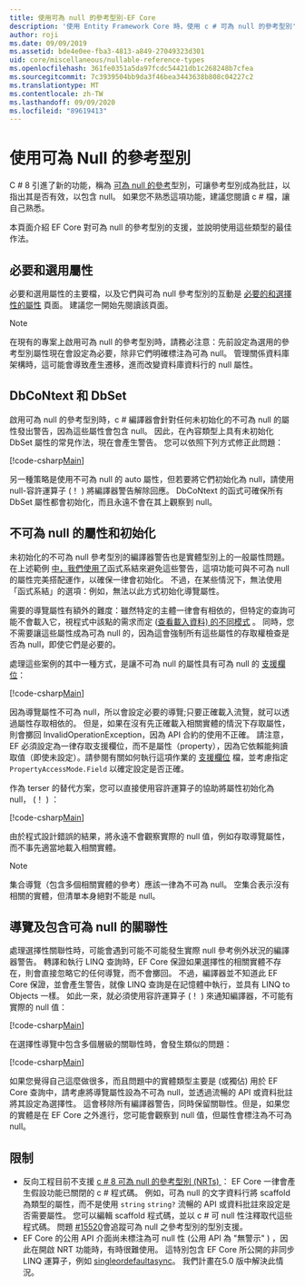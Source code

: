 ```yaml
---
title: 使用可為 null 的參考型別-EF Core
description: '使用 Entity Framework Core 時，使用 c # 可為 null 的參考型別'
author: roji
ms.date: 09/09/2019
ms.assetid: bde4e0ee-fba3-4813-a849-27049323d301
uid: core/miscellaneous/nullable-reference-types
ms.openlocfilehash: 361fe0351a5da97fcdc54421db1c268248b7cfea
ms.sourcegitcommit: 7c3939504bb9da3f46bea3443638b808c04227c2
ms.translationtype: MT
ms.contentlocale: zh-TW
ms.lasthandoff: 09/09/2020
ms.locfileid: "89619413"
---
```

# <a name="working-with-nullable-reference-types"></a>使用可為 Null 的參考型別

C # 8 引進了新的功能，稱為 [可為 null 的參考](/dotnet/csharp/tutorials/nullable-reference-types)型別，可讓參考型別成為批註，以指出其是否有效，以包含 null。 如果您不熟悉這項功能，建議您閱讀 c # 檔，讓自己熟悉。

本頁面介紹 EF Core 對可為 null 的參考型別的支援，並說明使用這些類型的最佳作法。

## <a name="required-and-optional-properties"></a>必要和選用屬性

必要和選用屬性的主要檔，以及它們與可為 null 參考型別的互動是 [必要的和選擇性的屬性](xref:core/modeling/entity-properties#required-and-optional-properties) 頁面。 建議您一開始先閱讀該頁面。

> [!NOTE]
> 在現有的專案上啟用可為 null 的參考型別時，請務必注意：先前設定為選用的參考型別屬性現在會設定為必要，除非它們明確標注為可為 null。 管理關係資料庫架構時，這可能會導致產生遷移，進而改變資料庫資料行的 null 屬性。

## <a name="dbcontext-and-dbset"></a>DbCoNtext 和 DbSet

啟用可為 null 的參考型別時，c # 編譯器會針對任何未初始化的不可為 null 的屬性發出警告，因為這些屬性會包含 null。 因此，在內容類型上具有未初始化 DbSet 屬性的常見作法，現在會產生警告。 您可以依照下列方式修正此問題：

[!code-csharp[Main](../../../samples/core/Miscellaneous/NullableReferenceTypes/NullableReferenceTypesContext.cs?name=Context&highlight=3-4)]

另一種策略是使用不可為 null 的 auto 屬性，但若要將它們初始化為 null，請使用 null-容許運算子 (！ ) 將編譯器警告解除回應。 DbCoNtext 的函式可確保所有 DbSet 屬性都會初始化，而且永遠不會在其上觀察到 null。

## <a name="non-nullable-properties-and-initialization"></a>不可為 null 的屬性和初始化

未初始化的不可為 null 參考型別的編譯器警告也是實體型別上的一般屬性問題。 在上述範例 [中，我們使用了](xref:core/modeling/constructors)函式系結來避免這些警告，這項功能可與不可為 null 的屬性完美搭配運作，以確保一律會初始化。 不過，在某些情況下，無法使用「函式系結」的選項：例如，無法以此方式初始化導覽屬性。

需要的導覽屬性有額外的難度：雖然特定的主體一律會有相依的，但特定的查詢可能不會載入它，視程式中該點的需求而定 ([查看載入資料) 的不同模式](xref:core/querying/related-data) 。 同時，您不需要讓這些屬性成為可為 null 的，因為這會強制所有這些屬性的存取權檢查是否為 null，即使它們是必要的。

處理這些案例的其中一種方式，是讓不可為 null 的屬性具有可為 null 的 [支援欄位](xref:core/modeling/backing-field)：

[!code-csharp[Main](../../../samples/core/Miscellaneous/NullableReferenceTypes/Order.cs?range=10-17)]

因為導覽屬性不可為 null，所以會設定必要的導覽;只要正確載入流覽，就可以透過屬性存取相依的。 但是，如果在沒有先正確載入相關實體的情況下存取屬性，則會擲回 InvalidOperationException，因為 API 合約的使用不正確。 請注意，EF 必須設定為一律存取支援欄位，而不是屬性（property），因為它依賴能夠讀取值（即使未設定）。請參閱有關如何執行這項作業的 [支援欄位](xref:core/modeling/backing-field) 檔，並考慮指定 `PropertyAccessMode.Field` 以確定設定是否正確。

作為 terser 的替代方案，您可以直接使用容許運算子的協助將屬性初始化為 null， (！ ) ：

[!code-csharp[Main](../../../samples/core/Miscellaneous/NullableReferenceTypes/Order.cs?range=19)]

由於程式設計錯誤的結果，將永遠不會觀察實際的 null 值，例如存取導覽屬性，而不事先適當地載入相關實體。

> [!NOTE]
> 集合導覽（包含多個相關實體的參考）應該一律為不可為 null。 空集合表示沒有相關的實體，但清單本身絕對不能是 null。

## <a name="navigating-and-including-nullable-relationships"></a>導覽及包含可為 null 的關聯性

處理選擇性關聯性時，可能會遇到可能不可能發生實際 null 參考例外狀況的編譯器警告。 轉譯和執行 LINQ 查詢時，EF Core 保證如果選擇性的相關實體不存在，則會直接忽略它的任何導覽，而不會擲回。 不過，編譯器並不知道此 EF Core 保證，並會產生警告，就像 LINQ 查詢是在記憶體中執行，並具有 LINQ to Objects 一樣。 如此一來，就必須使用容許運算子 (！ ) 來通知編譯器，不可能有實際的 null 值：

[!code-csharp[Main](../../../samples/core/Miscellaneous/NullableReferenceTypes/Program.cs?range=46)]

在選擇性導覽中包含多個層級的關聯性時，會發生類似的問題：

[!code-csharp[Main](../../../samples/core/Miscellaneous/NullableReferenceTypes/Program.cs?range=36-39&highlight=2)]

如果您覺得自己這麼做很多，而且問題中的實體類型主要是 (或獨佔) 用於 EF Core 查詢中，請考慮將導覽屬性設為不可為 null，並透過流暢的 API 或資料批註將其設定為選擇性。 這會移除所有編譯器警告，同時保留關聯性。但是，如果您的實體是在 EF Core 之外進行，您可能會觀察到 null 值，但屬性會標注為不可為 null。

## <a name="limitations"></a>限制

* 反向工程目前不支援 [c # 8 可為 null 的參考型別 (NRTs) ](/dotnet/csharp/tutorials/nullable-reference-types)： EF Core 一律會產生假設功能已關閉的 c # 程式碼。 例如，可為 null 的文字資料行將 scaffold 為類型的屬性，而不是使用 `string` `string?` 流暢的 API 或資料批註來設定是否需要屬性。 您可以編輯 scaffold 程式碼，並以 c # 可 null 性注釋取代這些程式碼。 問題 [#15520](https://github.com/aspnet/EntityFrameworkCore/issues/15520)會追蹤可為 null 之參考型別的型別支援。
* EF Core 的公用 API 介面尚未標注為可 null 性 (公用 API 為 "無警示" ) ，因此在開啟 NRT 功能時，有時很難使用。 這特別包含 EF Core 所公開的非同步 LINQ 運算子，例如 [singleordefaultasync](/dotnet/api/microsoft.entityframeworkcore.entityframeworkqueryableextensions.firstordefaultasync#Microsoft_EntityFrameworkCore_EntityFrameworkQueryableExtensions_FirstOrDefaultAsync__1_System_Linq_IQueryable___0__System_Linq_Expressions_Expression_System_Func___0_System_Boolean___System_Threading_CancellationToken_)。 我們計畫在5.0 版中解決此情況。
